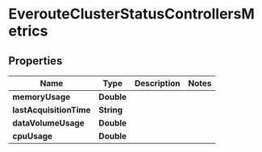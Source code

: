 

# EverouteClusterStatusControllersMetrics


## Properties

Name | Type | Description | Notes
------------ | ------------- | ------------- | -------------
**memoryUsage** | **Double** |  | 
**lastAcquisitionTime** | **String** |  | 
**dataVolumeUsage** | **Double** |  | 
**cpuUsage** | **Double** |  | 



